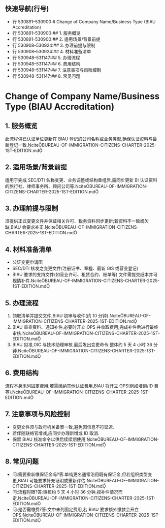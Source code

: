 ## 快速导航(行号)
- 行 530891–530900:# Change of Company Name/Business Type (BIAU Accreditation)
- 行 530891–530900:## 1. 服务概览
- 行 530891–530900:## 2. 适用场景/背景前提
- 行 530908–530924:## 3. 办理前提与限制
- 行 530908–530924:## 4. 材料准备清单
- 行 530948–531147:## 5. 办理流程
- 行 530948–531147:## 6. 费用结构
- 行 530948–531147:## 7. 注意事项与风险控制
- 行 530948–531147:## 8. 常见问题

# Change of Company Name/Business Type (BIAU Accreditation)

## 1. 服务概览
此流程供已认证单位更新在 BIAU 登记的公司名称或业务类型,确保认证资料与最新登记一致.citeBUREAU-OF-IMMIGRATION-CITIZENS-CHARTER-2025-1ST-EDITION.md

## 2. 适用场景/背景前提
适用于完成 SEC/DTI 名称变更、业务调整或结构重组后,需同步更新 BI 认证资料的旅行社、律师事务所、顾问公司等.citeBUREAU-OF-IMMIGRATION-CITIZENS-CHARTER-2025-1ST-EDITION.md

## 3. 办理前提与限制
须提供正式变更文件并保证相关许可、税务资料同步更新;若资料不一致或欠缺,BIAU 会要求补正.citeBUREAU-OF-IMMIGRATION-CITIZENS-CHARTER-2025-1ST-EDITION.md

## 4. 材料准备清单
- 公证变更申请函
- SEC/DTI 核发之变更文件(注册证书、章程、最新 GIS 或营业登记)
- BIAU 要求的支持文件(如营业许可、租赁合约、账单等)
文件需提交纸本并可视情补件.citeBUREAU-OF-IMMIGRATION-CITIZENS-CHARTER-2025-1ST-EDITION.md

## 5. 办理流程
1. 领取清单并提交文件,BIAU 初审与收件(约 10 分钟).citeBUREAU-OF-IMMIGRATION-CITIZENS-CHARTER-2025-1ST-EDITION.md
2. BIAU 审查资料、通知补件,必要时开立 OPS 并收取费用;完成补件后进行最终审核.citeBUREAU-OF-IMMIGRATION-CITIZENS-CHARTER-2025-1ST-EDITION.md
3. BIAU 拟准,OIC 与技术助理审核,最后发出变更命令.整体约 5 天 4 小时 36 分钟.citeBUREAU-OF-IMMIGRATION-CITIZENS-CHARTER-2025-1ST-EDITION.md

## 6. 费用结构
流程本身未列固定费用;若需缴纳其他认证费用,BIAU 将开立 OPS(例如培训/ID 费等).citeBUREAU-OF-IMMIGRATION-CITIZENS-CHARTER-2025-1ST-EDITION.md

## 7. 注意事项与风险控制
- 变更文件须与政府机关备案一致,避免因信息不符延迟.
- 若伴随联络官增减,应同步办理新增或 ID 取消.
- 保留 BIAU 核准命令以供后续续期使用.citeBUREAU-OF-IMMIGRATION-CITIZENS-CHARTER-2025-1ST-EDITION.md

## 8. 常见问题
- 问:需要重新缴保证金吗?答:单纯更名通常沿用既有保证金,但若组织类型变更,BIAU 可能要求补充证明或重新评估.citeBUREAU-OF-IMMIGRATION-CITIZENS-CHARTER-2025-1ST-EDITION.md
- 问:流程时限?答:审核约 5 天 4 小时 36 分钟,视补件情况而定.citeBUREAU-OF-IMMIGRATION-CITIZENS-CHARTER-2025-1ST-EDITION.md
- 问:是否需缴费?答:文中未列固定费用,若 BIAU 要求额外缴款会开立 OPS.citeBUREAU-OF-IMMIGRATION-CITIZENS-CHARTER-2025-1ST-EDITION.md


